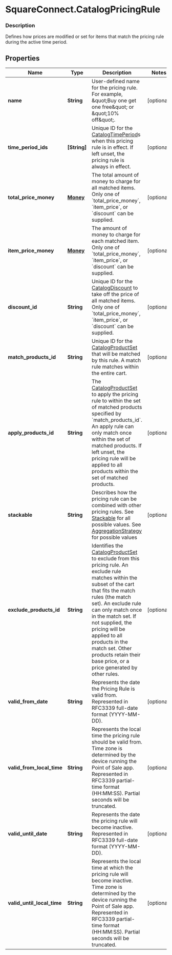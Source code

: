 # SquareConnect.CatalogPricingRule

### Description

Defines how prices are modified or set for items that match the pricing rule during the active time period.

## Properties
Name | Type | Description | Notes
------------ | ------------- | ------------- | -------------
**name** | **String** | User-defined name for the pricing rule. For example, \&quot;Buy one get one free\&quot; or \&quot;10% off\&quot;. | [optional] 
**time_period_ids** | **[String]** | Unique ID for the [CatalogTimePeriod](#type-catalogtimeperiod)s when this pricing rule is in effect. If left unset, the pricing rule is always in effect. | [optional] 
**total_price_money** | [**Money**](Money.md) | The total amount of money to charge for all matched items.  Only one of &#x60;total_price_money&#x60;, &#x60;item_price&#x60;, or &#x60;discount&#x60; can be supplied. | [optional] 
**item_price_money** | [**Money**](Money.md) | The amount of money to charge for each matched item.  Only one of &#x60;total_price_money&#x60;, &#x60;item_price&#x60;, or &#x60;discount&#x60; can be supplied. | [optional] 
**discount_id** | **String** | Unique ID for the [CatalogDiscount](#type-catalogdiscount) to take off the price of all matched items.  Only one of &#x60;total_price_money&#x60;, &#x60;item_price&#x60;, or &#x60;discount&#x60; can be supplied. | [optional] 
**match_products_id** | **String** | Unique ID for the [CatalogProductSet](#type-catalogproductset) that will be matched by this rule. A match rule matches within the entire cart. | [optional] 
**apply_products_id** | **String** | The [CatalogProductSet](#type-catalogproductset) to apply the pricing rule to within the set of matched products specified by &#x60;match_products_id&#x60;. An apply rule can only match once within the set of matched products. If left unset, the pricing rule will be applied to all products within the set of matched products. | [optional] 
**stackable** | **String** | Describes how the pricing rule can be combined with other pricing rules. See [Stackable](#type-stackable) for all possible values. See [AggregationStrategy](#type-aggregationstrategy) for possible values | [optional] 
**exclude_products_id** | **String** | Identifies the [CatalogProductSet](#type-catalogproductset) to exclude from this pricing rule. An exclude rule matches within the subset of the cart that fits the match rules (the match set). An exclude rule can only match once in the match set. If not supplied, the pricing will be applied to all products in the match set. Other products retain their base price, or a price generated by other rules. | [optional] 
**valid_from_date** | **String** | Represents the date the Pricing Rule is valid from. Represented in RFC3339 full-date format (YYYY-MM-DD). | [optional] 
**valid_from_local_time** | **String** | Represents the local time the pricing rule should be valid from. Time zone is determined by the device running the Point of Sale app.  Represented in RFC3339 partial-time format (HH:MM:SS). Partial seconds will be truncated. | [optional] 
**valid_until_date** | **String** | Represents the date the pricing rule will become inactive.  Represented in RFC3339 full-date format (YYYY-MM-DD). | [optional] 
**valid_until_local_time** | **String** | Represents the local time at which the pricing rule will become inactive. Time zone is determined by the device running the Point of Sale app.  Represented in RFC3339 partial-time format (HH:MM:SS). Partial seconds will be truncated. | [optional] 


